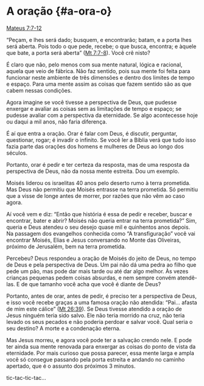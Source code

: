 # A oração {#a-ora-o}

[Mateus 7:7-12](http://bibliaonline.com.br/acf/mt/7/7-12)

“Peçam, e lhes será dado; busquem, e encontrarão; batam, e a porta lhes será aberta. Pois todo o que pede, recebe; o que busca, encontra; e àquele que bate, a porta será aberta” ([Mt 7:7-8](http://bibliaonline.com.br/acf/mt/7/7-8)). Você crê nisto?

É claro que não, pelo menos com sua mente natural, lógica e racional, aquela que veio de fábrica. Não faz sentido, pois sua mente foi feita para funcionar neste ambiente de três dimensões e dentro dos limites de tempo e espaço. Para uma mente assim as coisas que fazem sentido são as que cabem nessas condições.

Agora imagine se você tivesse a perspectiva de Deus, que pudesse enxergar e avaliar as coisas sem as limitações de tempo e espaço; se pudesse avaliar com a perspectiva da eternidade. Se algo acontecesse hoje ou daqui a mil anos, não faria diferença.

É aí que entra a oração. Orar é falar com Deus, é discutir, perguntar, questionar, rogar; é invadir o infinito. Se você ler a Bíblia verá que tudo isso fazia parte das orações dos homens e mulheres de Deus ao longo dos séculos.

Portanto, orar é pedir e ter certeza da resposta, mas de uma resposta da perspectiva de Deus, não da nossa mente estreita. Dou um exemplo.

Moisés liderou os israelitas 40 anos pelo deserto rumo à terra prometida. Mas Deus não permitiu que Moisés entrasse na terra prometida. Só permitiu que a visse de longe antes de morrer, por razões que não vêm ao caso agora.

Aí você vem e diz: “Então que história é essa de pedir e receber, buscar e encontrar, bater e abrir? Moisés não queria entrar na terra prometida?” Sim, queria e Deus atendeu o seu desejo quase mil e quinhentos anos depois. Na passagem dos evangelhos conhecida como “A transfiguração” você vai encontrar Moisés, Elias e Jesus conversando no Monte das Oliveiras, próximo de Jerusalém, bem na terra prometida.

Percebeu? Deus respondeu a oração de Moisés do jeito de Deus, no tempo de Deus e pela perspectiva de Deus. Um pai não dá uma pedra ao filho que pede um pão, mas pode dar mais tarde ou até dar algo melhor. Às vezes crianças pequenas pedem coisas absurdas, e nem sempre convém atendê-las. E de que tamanho você acha que você é diante de Deus?

Portanto, antes de orar, antes de pedir, é preciso ter a perspectiva de Deus, e isso você recebe graças a uma famosa oração não atendida: “Pai... afasta de mim este cálice” ([Mt 26:39](http://bibliaonline.com.br/acf/mt/26/39)). Se Deus tivesse atendido a oração de Jesus ninguém teria sido salvo. Ele não teria morrido na cruz, não teria levado os seus pecados e não poderia perdoar e salvar você. Qual seria o seu destino? A morte e a condenação eterna.

Mas Jesus morreu, e agora você pode ter a salvação crendo nele. E pode ter ainda sua mente renovada para enxergar as coisas do ponto de vista da eternidade. Por mais curioso que possa parecer, essa mente larga e ampla você só consegue passando pela porta estreita e andando no caminho apertado, que é o assunto dos próximos 3 minutos.

tic-tac-tic-tac...